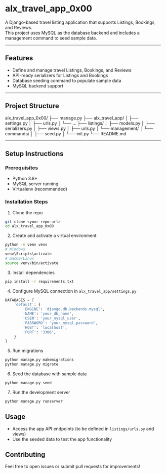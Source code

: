 # alx_travel_app_0x00

A Django-based travel listing application that supports Listings, Bookings, and Reviews.  
This project uses MySQL as the database backend and includes a management command to seed sample data.

---

## Features

- Define and manage travel Listings, Bookings, and Reviews
- API-ready serializers for Listings and Bookings
- Database seeding command to populate sample data
- MySQL backend support

---

## Project Structure

alx_travel_app_0x00/
├── manage.py
├── alx_travel_app/
│ ├── settings.py
│ ├── urls.py
│ └── ...
├── listings/
│ ├── models.py
│ ├── serializers.py
│ ├── views.py
│ ├── urls.py
│ └── management/
│ └── commands/
│ ├── seed.py
│ └── init.py
└── README.md

---

## Setup Instructions

### Prerequisites

- Python 3.8+
- MySQL server running
- Virtualenv (recommended)

### Installation Steps

1. Clone the repo

```bash
git clone <your-repo-url>
cd alx_travel_app_0x00

```

2. Create and activate a virtual environment

```bash
python -m venv venv
# Windows
venv\Scripts\activate
# macOS/Linux
source venv/bin/activate
```

3. Install dependencies

```bash
pip install -r requirements.txt
```

4. Configure MySQL connection in `alx_travel_app/settings.py`

```python
DATABASES = {
    'default': {
        'ENGINE': 'django.db.backends.mysql',
        'NAME': 'your_db_name',
        'USER': 'your_mysql_user',
        'PASSWORD': 'your_mysql_password',
        'HOST': 'localhost',
        'PORT': '3306',
    }
}
```

5. Run migrations

```bash
python manage.py makemigrations
python manage.py migrate
```

6. Seed the database with sample data

```bash
python manage.py seed
```

7. Run the development server

```bash
python manage.py runserver
```
## Usage
- Access the app API endpoints (to be defined in `listings/urls.py` and views)
- Use the seeded data to test the app functionality

## Contributing
Feel free to open issues or submit pull requests for improvements!
